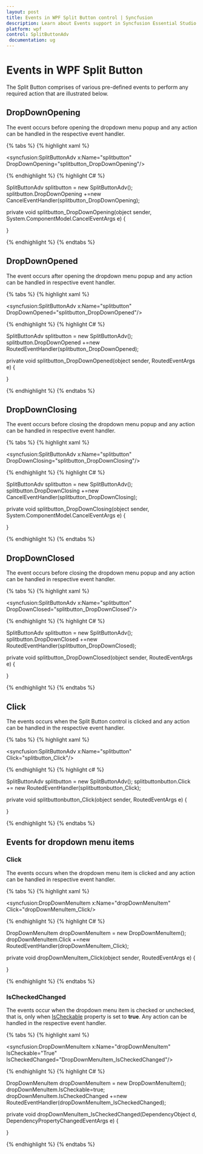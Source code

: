 ```yaml
---
layout: post
title: Events in WPF Split Button control | Syncfusion
description: Learn about Events support in Syncfusion Essential Studio WPF Split Button control, its elements and more.
platform: wpf
control: SplitButtonAdv
 documentation: ug
---
```


# Events in WPF Split Button

The Split Button comprises of various pre-defined events to perform any required action that are illustrated below.

## DropDownOpening

The event occurs before opening the dropdown menu popup and any action can be handled in the respective event handler.

{% tabs %}
{% highlight xaml %} 

<syncfusion:SplitButtonAdv x:Name="splitbutton" DropDownOpening="splitbutton_DropDownOpening"/>

{% endhighlight %}
{% highlight C# %} 

SplitButtonAdv splitbutton = new SplitButtonAdv();
splitbutton.DropDownOpening +=new CancelEventHandler(splitbutton_DropDownOpening);

private void splitbutton_DropDownOpening(object sender, System.ComponentModel.CancelEventArgs e)
{

}

{% endhighlight %}
{% endtabs %}


## DropDownOpened

The event occurs after opening the dropdown menu popup and any action can be handled in respective event handler.

{% tabs %}
{% highlight xaml %}

<syncfusion:SplitButtonAdv x:Name="splitbutton" DropDownOpened="splitbutton_DropDownOpened"/> 

{% endhighlight %}
{% highlight C# %}

SplitButtonAdv splitbutton = new SplitButtonAdv();
splitbutton.DropDownOpened +=new RoutedEventHandler(splitbutton_DropDownOpened); 

private void splitbutton_DropDownOpened(object sender, RoutedEventArgs e)
{

}

{% endhighlight %} 
{% endtabs %}

## DropDownClosing

The event occurs before closing the dropdown menu popup and any action can be handled in respective event handler.

{% tabs %}
{% highlight xaml %} 

<syncfusion:SplitButtonAdv x:Name="splitbutton" DropDownClosing="splitbutton_DropDownClosing"/>

{% endhighlight %}
{% highlight C# %} 

SplitButtonAdv splitbutton = new SplitButtonAdv();
splitbutton.DropDownClosing +=new CancelEventHandler(splitbutton_DropDownClosing);

private void splitbutton_DropDownClosing(object sender, System.ComponentModel.CancelEventArgs e)
{

}

{% endhighlight %}
{% endtabs %}

## DropDownClosed 

The event occurs before closing the dropdown menu popup and any action can be handled in respective event handler.

{% tabs %}
{% highlight xaml %} 

<syncfusion:SplitButtonAdv x:Name="splitbutton" DropDownClosed="splitbutton_DropDownClosed"/> 

{% endhighlight %} 
{% highlight C# %} 

SplitButtonAdv splitbutton = new SplitButtonAdv();
splitbutton.DropDownClosed +=new RoutedEventHandler(splitbutton_DropDownClosed); 

private void splitbutton_DropDownClosed(object sender, RoutedEventArgs e)
{

}

{% endhighlight %} 
{% endtabs %}

## Click

The events occurs when the Split Button control is clicked and any action can be handled in the respective event handler.

{% tabs %}
{% highlight xaml %}

<syncfusion:SplitButtonAdv x:Name="splitbutton" Click="splitbutton_Click"/>

{% endhighlight %}
{% highlight c# %}

SplitButtonAdv splitbutton = new SplitButtonAdv();
splitbuttonbutton.Click += new RoutedEventHandler(splitbuttonbutton_Click);

private void splitbuttonbutton_Click(object sender, RoutedEventArgs e)
{

}

{% endhighlight %}
{% endtabs %}

## Events for dropdown menu items

### Click

The events occurs when the dropdown menu item is clicked and any action can be handled in respective event handler.

{% tabs %}
{% highlight xaml %} 

<syncfusion:DropDownMenuItem x:Name="dropDownMenuItem" Click="dropDownMenuItem_Click/> 

{% endhighlight %} 
{% highlight C# %} 

DropDownMenuItem dropDownMenuItem = new DropDownMenuItem();
dropDownMenuItem.Click +=new RoutedEventHandler(dropDownMenuItem_Click);

private void dropDownMenuItem_Click(object sender, RoutedEventArgs e)
{

} 

{% endhighlight %} 
{% endtabs %}

### IsCheckedChanged

The events occur when the dropdown menu item is checked or unchecked, that is, only when [IsCheckable](https://help.syncfusion.com/cr/wpf/Syncfusion.Windows.Tools.Controls.DropDownMenuItem.html#Syncfusion_Windows_Tools_Controls_DropDownMenuItem_IsCheckable) property is set to **true**. Any action can be handled in the respective event handler.

{% tabs %}
{% highlight xaml %} 

<syncfusion:DropDownMenuItem x:Name="dropDownMenuItem" IsCheckable="True" IsCheckedChanged="DropDownMenuItem_IsCheckedChanged"/>

{% endhighlight %} 
{% highlight C# %} 

DropDownMenuItem dropDownMenuItem  = new DropDownMenuItem();
dropDownMenuItem.IsCheckable=true;
dropDownMenuItem.IsCheckedChanged +=new RoutedEventHandler(dropDownMenuItem_IsCheckedChanged);

private void dropDownMenuItem_IsCheckedChanged(DependencyObject d, DependencyPropertyChangedEventArgs e)
{

}

{% endhighlight %} 
{% endtabs %}
